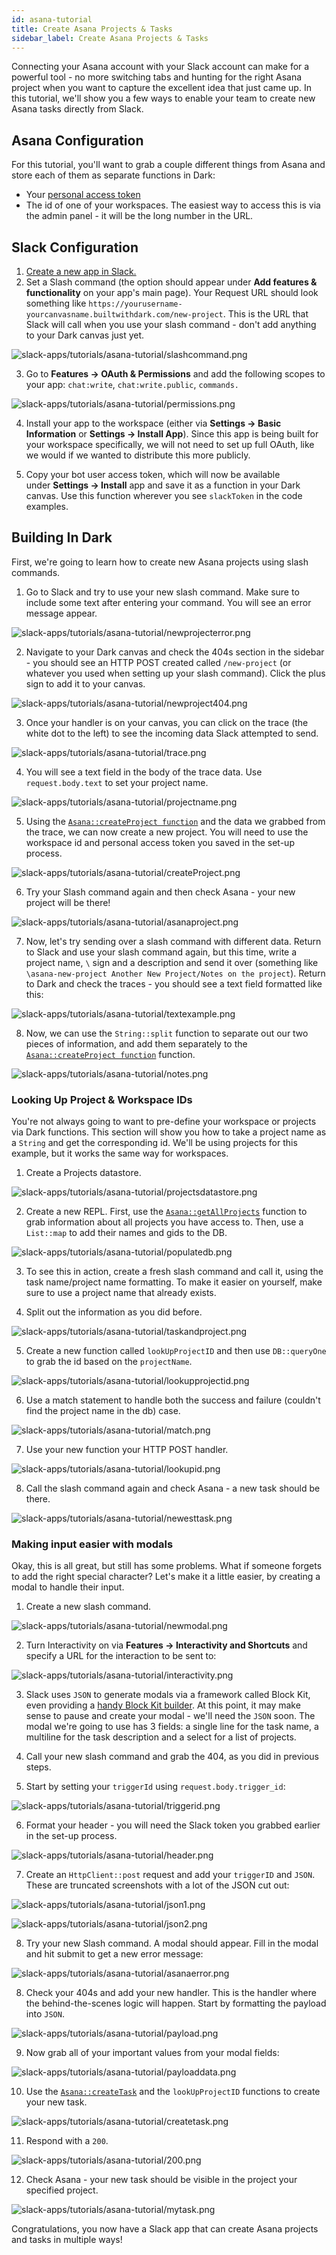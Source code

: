 ```yaml
---
id: asana-tutorial
title: Create Asana Projects & Tasks
sidebar_label: Create Asana Projects & Tasks
---
```


Connecting your Asana account with your Slack account can make for a powerful
tool - no more switching tabs and hunting for the right Asana project when you
want to capture the excellent idea that just came up. In this tutorial, we'll
show you a few ways to enable your team to create new Asana tasks directly from
Slack.

## Asana Configuration

For this tutorial, you'll want to grab a couple different things from Asana and
store each of them as separate functions in Dark:

- Your [personal access token](https://app.asana.com/0/developer-console)
- The id of one of your workspaces. The easiest way to access this is via the
  admin panel - it will be the long number in the URL.

## Slack Configuration

1. [Create a new app in Slack.](https://api.slack.com/apps)
2. Set a Slash command (the option should appear under **Add features &
   functionality** on your app's main page). Your Request URL should look
   something like
   `https://yourusername-yourcanvasname.builtwithdark.com/new-project`. This is
   the URL that Slack will call when you use your slash command - don't add
   anything to your Dark canvas just yet.

![slack-apps/tutorials/asana-tutorial/slashcommand.png](/img/slack-apps/tutorials/asana-tutorial/slashcommand.png)

3. Go to **Features -> OAuth & Permissions** and add the following scopes to
   your app: `chat:write`, `chat:write.public`, `commands.`

![slack-apps/tutorials/asana-tutorial/permissions.png](/img/slack-apps/tutorials/asana-tutorial/permissions.png)

4. Install your app to the workspace (either via **Settings -> Basic
   Information** or **Settings -> Install App**). Since this app is being built
   for your workspace specifically, we will not need to set up full OAuth, like
   we would if we wanted to distribute this more publicly.

5. Copy your bot user access token, which will now be available under **Settings
   -> Install** app and save it as a function in your Dark canvas. Use this
   function wherever you see `slackToken` in the code examples.

## Building In Dark

First, we're going to learn how to create new Asana projects using slash
commands.

1. Go to Slack and try to use your new slash command. Make sure to include some
   text after entering your command. You will see an error message appear.

![slack-apps/tutorials/asana-tutorial/newprojecterror.png](/img/slack-apps/tutorials/asana-tutorial/newprojecterror.png)

2. Navigate to your Dark canvas and check the 404s section in the sidebar - you
   should see an HTTP POST created called `/new-project` (or whatever you used
   when setting up your slash command). Click the plus sign to add it to your
   canvas.

![slack-apps/tutorials/asana-tutorial/newproject404.png](/img/slack-apps/tutorials/asana-tutorial/newproject404.png)

3. Once your handler is on your canvas, you can click on the trace (the white
   dot to the left) to see the incoming data Slack attempted to send.

![slack-apps/tutorials/asana-tutorial/trace.png](/img/slack-apps/tutorials/asana-tutorial/trace.png)

4. You will see a text field in the body of the trace data. Use
   `request.body.text` to set your project name.

![slack-apps/tutorials/asana-tutorial/projectname.png](/img/slack-apps/tutorials/asana-tutorial/projectname.png)

5. Using the [`Asana::createProject function`](../../packages.md#createproject)
   and the data we grabbed from the trace, we can now create a new project. You
   will need to use the workspace id and personal access token you saved in the
   set-up process.

![slack-apps/tutorials/asana-tutorial/createProject.png](/img/slack-apps/tutorials/asana-tutorial/createProject.png)

6. Try your Slash command again and then check Asana - your new project will be
   there!

![slack-apps/tutorials/asana-tutorial/asanaproject.png](/img/slack-apps/tutorials/asana-tutorial/asanaproject.png)

7. Now, let's try sending over a slash command with different data. Return to
   Slack and use your slash command again, but this time, write a project name,
   `\` sign and a description and send it over (something like
   `\asana-new-project Another New Project/Notes on the project`). Return to
   Dark and check the traces - you should see a text field formatted like this:

![slack-apps/tutorials/asana-tutorial/textexample.png](/img/slack-apps/tutorials/asana-tutorial/textexample.png)

8. Now, we can use the `String::split` function to separate out our two pieces
   of information, and add them separately to the
   [`Asana::createProject function`](....\packages.md#createProject) function.

![slack-apps/tutorials/asana-tutorial/notes.png](/img/slack-apps/tutorials/asana-tutorial/notes.png)

### Looking Up Project & Workspace IDs

You're not always going to want to pre-define your workspace or projects via
Dark functions. This section will show you how to take a project name as a
`String` and get the corresponding id. We'll be using projects for this example,
but it works the same way for workspaces.

1. Create a Projects datastore.

![slack-apps/tutorials/asana-tutorial/projectsdatastore.png](/img/slack-apps/tutorials/asana-tutorial/projectsdatastore.png)

2. Create a new REPL. First, use the
   [`Asana::getAllProjects`](....\packages.md#getAllProjects) function to grab
   information about all projects you have access to. Then, use a `List::map` to
   add their names and gids to the DB.

![slack-apps/tutorials/asana-tutorial/populatedb.png](/img/slack-apps/tutorials/asana-tutorial/populatedb.png)

3. To see this in action, create a fresh slash command and call it, using the
   task name/project name formatting. To make it easier on yourself, make sure
   to use a project name that already exists.

4. Split out the information as you did before.

![slack-apps/tutorials/asana-tutorial/taskandproject.png](/img/slack-apps/tutorials/asana-tutorial/taskandproject.png)

5. Create a new function called `lookUpProjectID` and then use `DB::queryOne` to
   grab the id based on the `projectName`.

![slack-apps/tutorials/asana-tutorial/lookupprojectid.png](/img/slack-apps/tutorials/asana-tutorial/lookupprojectid.png)

6. Use a match statement to handle both the success and failure (couldn't find
   the project name in the db) case.

![slack-apps/tutorials/asana-tutorial/match.png](/img/slack-apps/tutorials/asana-tutorial/match.png)

7. Use your new function your HTTP POST handler.

![slack-apps/tutorials/asana-tutorial/lookupid.png](/img/slack-apps/tutorials/asana-tutorial/lookupid.png)

8. Call the slash command again and check Asana - a new task should be there.

![slack-apps/tutorials/asana-tutorial/newesttask.png](/img/slack-apps/tutorials/asana-tutorial/newesttask.png)

### Making input easier with modals

Okay, this is all great, but still has some problems. What if someone forgets to
add the right special character? Let's make it a little easier, by creating a
modal to handle their input.

1. Create a new slash command.

![slack-apps/tutorials/asana-tutorial/newmodal.png](/img/slack-apps/tutorials/asana-tutorial/newmodal.png)

2. Turn Interactivity on via **Features -> Interactivity and Shortcuts** and
   specify a URL for the interaction to be sent to:

![slack-apps/tutorials/asana-tutorial/interactivity.png](/img/slack-apps/tutorials/asana-tutorial/interactivity.png)

3. Slack uses `JSON` to generate modals via a framework called Block Kit, even
   providing a
   [handy Block Kit builder](https://api.slack.com/tools/block-kit-builder). At
   this point, it may make sense to pause and create your modal - we'll need the
   `JSON` soon. The modal we're going to use has 3 fields: a single line for the
   task name, a multiline for the task description and a select for a list of
   projects.

4. Call your new slash command and grab the 404, as you did in previous steps.

5. Start by setting your `triggerId` using `request.body.trigger_id`:

![slack-apps/tutorials/asana-tutorial/triggerid.png](/img/slack-apps/tutorials/asana-tutorial/triggerid.png)

6. Format your header - you will need the Slack token you grabbed earlier in the
   set-up process.

![slack-apps/tutorials/asana-tutorial/header.png](/img/slack-apps/tutorials/asana-tutorial/header.png)

7. Create an `HttpClient::post` request and add your `triggerID` and `JSON`.
   These are truncated screenshots with a lot of the JSON cut out:

![slack-apps/tutorials/asana-tutorial/json1.png](/img/slack-apps/tutorials/asana-tutorial/json1.png)

![slack-apps/tutorials/asana-tutorial/json2.png](/img/slack-apps/tutorials/asana-tutorial/json2.png)

8. Try your new Slash command. A modal should appear. Fill in the modal and hit
   submit to get a new error message:

![slack-apps/tutorials/asana-tutorial/asanaerror.png](/img/slack-apps/tutorials/asana-tutorial/asanaerror.png)

8. Check your 404s and add your new handler. This is the handler where the
   behind-the-scenes logic will happen. Start by formatting the payload into
   `JSON`.

![slack-apps/tutorials/asana-tutorial/payload.png](/img/slack-apps/tutorials/asana-tutorial/payload.png)

9. Now grab all of your important values from your modal fields:

![slack-apps/tutorials/asana-tutorial/payloaddata.png](/img/slack-apps/tutorials/asana-tutorial/payloaddata.png)

10. Use the [`Asana::createTask`](....\packages.md#createTask) and the
    `lookUpProjectID` functions to create your new task.

![slack-apps/tutorials/asana-tutorial/createtask.png](/img/slack-apps/tutorials/asana-tutorial/createtask.png)

11. Respond with a `200`.

![slack-apps/tutorials/asana-tutorial/200.png](/img/slack-apps/tutorials/asana-tutorial/200.png)

12. Check Asana - your new task should be visible in the project your specified
    project.

![slack-apps/tutorials/asana-tutorial/mytask.png](/img/slack-apps/tutorials/asana-tutorial/mytask.png)

Congratulations, you now have a Slack app that can create Asana projects and
tasks in multiple ways!
